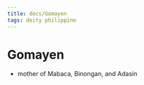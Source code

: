 ```yaml
---
title: docs/Gomayen
tags: deity philippine
---
```


# Gomayen
- mother of Mabaca, Binongan, and Adasin